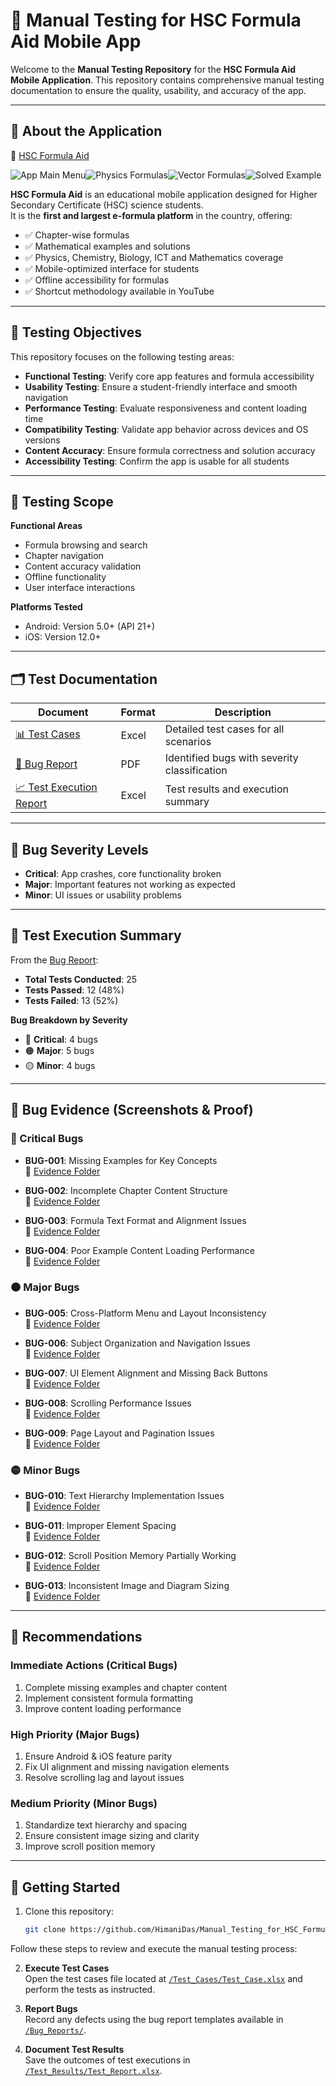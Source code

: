 # 📱 Manual Testing for HSC Formula Aid Mobile App

Welcome to the **Manual Testing Repository** for the **HSC Formula Aid Mobile Application**.
This repository contains comprehensive manual testing documentation to ensure the quality, usability, and accuracy of the app.

---

## 📖 About the Application

🔗 [HSC Formula Aid](https://play.google.com/store/apps/details?id=com.hsc_formula.aid&hl=bn)

![App Main Menu](App_Images/Capture.JPG)![Physics Formulas](App_Images/Capture1.JPG)![Vector Formulas](App_Images/Capture2.JPG)![Solved Example](App_Images/Capture3.JPG)

**HSC Formula Aid** is an educational mobile application designed for Higher Secondary Certificate (HSC) science students.  
It is the **first and largest e-formula platform** in the country, offering:

- ✅ Chapter-wise formulas  
- ✅ Mathematical examples and solutions  
- ✅ Physics, Chemistry, Biology, ICT and Mathematics coverage  
- ✅ Mobile-optimized interface for students  
- ✅ Offline accessibility for formulas  
- ✅ Shortcut methodology available in YouTube

---


## 🎯 Testing Objectives

This repository focuses on the following testing areas:

- **Functional Testing**: Verify core app features and formula accessibility  
- **Usability Testing**: Ensure a student-friendly interface and smooth navigation  
- **Performance Testing**: Evaluate responsiveness and content loading time  
- **Compatibility Testing**: Validate app behavior across devices and OS versions  
- **Content Accuracy**: Ensure formula correctness and solution accuracy  
- **Accessibility Testing**: Confirm the app is usable for all students  

---

## 📌 Testing Scope

**Functional Areas**  
- Formula browsing and search  
- Chapter navigation  
- Content accuracy validation  
- Offline functionality  
- User interface interactions  

**Platforms Tested**  
- Android: Version 5.0+ (API 21+)  
- iOS: Version 12.0+  

---

## 🗂️ Test Documentation

| Document | Format | Description |
|----------|--------|-------------|
| [📊 Test Cases](./Test_Cases/Test_Case.xlsx) | Excel | Detailed test cases for all scenarios |
| [🐞 Bug Report](./Bug_Report.pdf) | PDF | Identified bugs with severity classification |
| [📈 Test Execution Report](./Test_Results/Test_Report.xlsx) | Excel | Test results and execution summary |

---

## 🐞 Bug Severity Levels

- **Critical**: App crashes, core functionality broken  
- **Major**: Important features not working as expected  
- **Minor**: UI issues or usability problems  

---

## 📌 Test Execution Summary

From the [Bug Report](./Bug_Report.pdf):

- **Total Tests Conducted**: 25  
- **Tests Passed**: 12 (48%)  
- **Tests Failed**: 13 (52%)  

**Bug Breakdown by Severity**
- 🔴 **Critical**: 4 bugs  
- 🟠 **Major**: 5 bugs  
- 🟡 **Minor**: 4 bugs  

---

## 🐛 Bug Evidence (Screenshots & Proof)

### 🔴 Critical Bugs
- **BUG-001**: Missing Examples for Key Concepts  
  📎 [Evidence Folder](https://drive.google.com/drive/folders/12G9jHy1i8OXDd6xwH2wfHumHjaR47KSW?usp=sharing)  

- **BUG-002**: Incomplete Chapter Content Structure  
  📎 [Evidence Folder](https://drive.google.com/drive/folders/1giRvXUWD646HK9yffvULAhOVwqpYQ8_p?usp=drive_link)  

- **BUG-003**: Formula Text Format and Alignment Issues  
  📎 [Evidence Folder](https://drive.google.com/drive/folders/1n8gxfgwWMRua3Znu0440yXl_H2XYFnvk?usp=drive_link)  

- **BUG-004**: Poor Example Content Loading Performance  
  📎 [Evidence Folder](https://drive.google.com/drive/folders/19JE5Pxt7TJlT6bay1gGaJoNFAV2ZY4EL?usp=drive_link)  

### 🟠 Major Bugs
- **BUG-005**: Cross-Platform Menu and Layout Inconsistency  
  📎 [Evidence Folder](https://drive.google.com/drive/folders/1oa3UKNjGrgAJ5zX513H2i1mONAK8SYb8?usp=drive_link)  

- **BUG-006**: Subject Organization and Navigation Issues  
  📎 [Evidence Folder](https://drive.google.com/drive/folders/1oa3UKNjGrgAJ5zX513H2i1mONAK8SYb8?usp=drive_link)  

- **BUG-007**: UI Element Alignment and Missing Back Buttons  
  📎 [Evidence Folder](https://drive.google.com/drive/folders/13wihWQYWF0iZ5wqB5TPLvQgRrqYSOI9_?usp=drive_link)  

- **BUG-008**: Scrolling Performance Issues  
  📎 [Evidence Folder](https://drive.google.com/drive/folders/1uBaayV5DRxpK-8ezMXguW6t6pThrtJeD?usp=drive_link)  

- **BUG-009**: Page Layout and Pagination Issues  
  📎 [Evidence Folder](https://drive.google.com/drive/folders/1Ou8sI5A-hRLFVlEMYNIiYhSNZBA_vzzl?usp=drive_link)  

### 🟡 Minor Bugs
- **BUG-010**: Text Hierarchy Implementation Issues  
  📎 [Evidence Folder](https://drive.google.com/drive/folders/1URmQuZvDT0qv15vNImFbPnuCv2Pfdj25?usp=drive_link)  

- **BUG-011**: Improper Element Spacing  
  📎 [Evidence Folder](https://drive.google.com/drive/folders/1K_igVxsVGzZNHWrOlgbGcMh6uqKaFz2A?usp=drive_link)  

- **BUG-012**: Scroll Position Memory Partially Working  
  📎 [Evidence Folder](https://drive.google.com/drive/folders/1LZE6KoA1JjQikK3JJhHAgiENJ76-Xp_V?usp=drive_link)  

- **BUG-013**: Inconsistent Image and Diagram Sizing  
  📎 [Evidence Folder](https://drive.google.com/drive/folders/1xaXanbyMgE6hPTsf_WO9H-yeOQeSU0Zy?usp=drive_link)  

---

## 🔧 Recommendations

### Immediate Actions (Critical Bugs)
1. Complete missing examples and chapter content  
2. Implement consistent formula formatting  
3. Improve content loading performance  

### High Priority (Major Bugs)
1. Ensure Android & iOS feature parity  
2. Fix UI alignment and missing navigation elements  
3. Resolve scrolling lag and layout issues  

### Medium Priority (Minor Bugs)
1. Standardize text hierarchy and spacing  
2. Ensure consistent image sizing and clarity  
3. Improve scroll position memory  

---

## 🚀 Getting Started

1. Clone this repository:  
   ```bash
   git clone https://github.com/HimaniDas/Manual_Testing_for_HSC_Formula_Aid_Mobile_App.git

Follow these steps to review and execute the manual testing process:

2. **Execute Test Cases**  
   Open the test cases file located at [`/Test_Cases/Test_Case.xlsx`](./Test_Cases/Test_Case.xlsx) and perform the tests as instructed.

3. **Report Bugs**  
   Record any defects using the bug report templates available in [`/Bug_Reports/`](./Bug_Reports/).

4. **Document Test Results**  
   Save the outcomes of test executions in [`/Test_Results/Test_Report.xlsx`](./Test_Results/Test_Report.xlsx).
